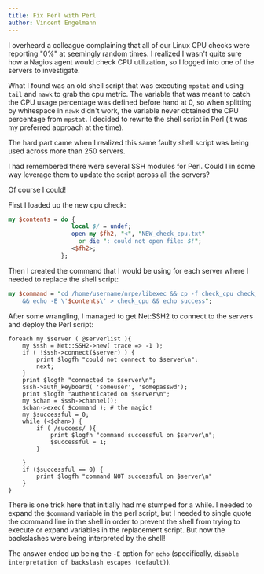 ```yaml
---
title: Fix Perl with Perl
author: Vincent Engelmann
---
```



I overheard a colleague complaining that all of our Linux CPU checks were reporting "0%" at seemingly random times. I realized I wasn't quite sure how a Nagios agent would check CPU utilization, so I logged into one of the servers to investigate.

What I found was an old shell script that was executing ``mpstat`` and using ``tail`` and ``nawk`` to grab the cpu metric. The variable that was meant to catch the CPU usage percentage was defined before hand at 0, so when splitting by whitespace in ``nawk`` didn't work, the variable never obtained the CPU percentage from ``mpstat``. I decided to rewrite the shell script in Perl (it was my preferred approach at the time). 

The hard part came when I realized this same faulty shell script was being used across more than 250 servers.

I had remembered there were several SSH modules for Perl. Could I in some way leverage them to update the script across all the servers?

Of course I could!

First I loaded up the new cpu check:

```perl
my $contents = do {
                  local $/ = undef; 
                  open my $fh2, "<", "NEW_check_cpu.txt"
                    or die ": could not open file: $!";
                  <$fh2>;
               };
```

Then I created the command that I would be using for each server where I needed to replace the shell script:

```perl
my $command = "cd /home/username/nrpe/libexec && cp -f check_cpu check_cpu.20130122
    && echo -E \'$contents\' > check_cpu && echo success";
```

After some wrangling, I managed to get Net:SSH2 to connect to the servers and deploy the Perl script:

```
foreach my $server ( @serverlist ){
	my $ssh = Net::SSH2->new( trace => -1 );
	if ( !$ssh->connect($server) ) {
		print $logfh "could not connect to $server\n";
		next;
	}
	print $logfh "connected to $server\n";
	$ssh->auth_keyboard( 'someuser', 'somepasswd');
	print $logfh "authenticated on $server\n";
	my $chan = $ssh->channel();
	$chan->exec( $command ); # the magic!
	my $successful = 0;
	while (<$chan>) {
		if ( /success/ ){
			print $logfh "command successful on $server\n";
			$successful = 1;
		}

	}
	if ($successful == 0) {
		print $logfh "command NOT successful on $server\n"
	}
}
```

There is one trick here that initially had me stumped for a while. I needed to expand the ``$command`` variable in the perl script, but I needed to single quote the command line in the shell in order to prevent the shell from trying to execute or expand variables in the replacement script.  But now the backslashes were being interpreted by the shell!

 The answer ended up being the ``-E`` option for ``echo`` (specifically, ``disable interpretation of backslash escapes (default)``). 
